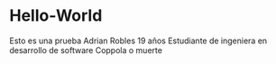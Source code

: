 # Hello-World
Esto es una prueba
Adrian Robles
19 años
Estudiante de ingeniera en desarrollo de software
Coppola o muerte
